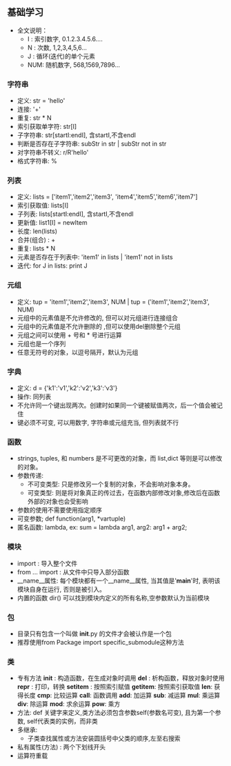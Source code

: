 ## 基础学习
- 全文说明：
    - I : 索引数字, 0.1.2.3.4.5.6....
    - N : 次数, 1,2,3,4,5,6...
    - J : 循环(迭代)的单个元素
    - NUM: 随机数字, 568,1569,7896...
### 字符串
- 定义: str = 'hello'
- 连接: '+'
- 重复: str * N
- 索引获取单字符: str[I]
- 子字符串: str[startI:endI], 含startI,不含endI
- 判断是否存在子字符串: subStr in str | subStr not in str
- 对字符串不转义: r/R'hello'
- 格式字符串: %


### 列表
- 定义: lists = ['item1','item2','item3', 'item4','item5','item6','item7']
- 索引获取值: lists[I]
- 子列表: lists[startI:endI], 含startI,不含endI
- 更新值: list1[I] = newItem
- 长度: len(lists)
- 合并(组合) : +
- 重复: lists * N
- 元素是否存在于列表中: 'item1' in lists | 'item1' not in lists
- 迭代: for J in lists: print J

### 元组
- 定义: tup = 'item1','item2','item3', NUM  | tup = ('item1','item2','item3', NUM)
- 元组中的元素值是不允许修改的, 但可以对元组进行连接组合
- 元组中的元素值是不允许删除的 ,但可以使用del删除整个元组
- 元组之间可以使用 + 号和 * 号进行运算
- 元组也是一个序列
- 任意无符号的对象，以逗号隔开，默认为元组

### 字典
- 定义: d = {'k1':'v1','k2':'v2','k3':'v3'}
- 操作: 同列表
- 不允许同一个键出现两次。创建时如果同一个键被赋值两次，后一个值会被记住
- 键必须不可变, 可以用数字, 字符串或元组充当, 但列表就不行

### 函数
- strings, tuples, 和 numbers 是不可更改的对象，而 list,dict 等则是可以修改的对象。
- 参数传递:
    - 不可变类型: 只是修改另一个复制的对象，不会影响对象本身。
    - 可变类型: 则是将对象真正的传过去，在函数内部修改对象,修改后在函数外部的对象也会受影响
- 参数的使用不需要使用指定顺序
- 可变参数; def function(arg1, *vartuple)
- 匿名函数: lambda, ex: sum = lambda arg1, arg2: arg1 + arg2;

### 模块
- import : 导入整个文件
- from ... import : 从文件中只导入部分函数
- __name__属性: 每个模块都有一个__name__属性, 当其值是'__main__'时, 表明该模块自身在运行, 否则是被引入。
- 内置的函数 dir() 可以找到模块内定义的所有名称,空参数默认为当前模块

### 包
- 目录只有包含一个叫做 __init__.py 的文件才会被认作是一个包
- 推荐使用from Package import specific_submodule这种方法

### 类
- 专有方法
    __init__ : 构造函数，在生成对象时调用
    __del__ : 析构函数，释放对象时使用
    __repr__ : 打印，转换
    __setitem__ : 按照索引赋值
    __getitem__: 按照索引获取值
    __len__: 获得长度
    __cmp__: 比较运算
    __call__: 函数调用
    __add__: 加运算
    __sub__: 减运算
    __mul__: 乘运算
    __div__: 除运算
    __mod__: 求余运算
    __pow__: 乘方
- 方法: def 关键字来定义,类方法必须包含参数self(参数名可变), 且为第一个参数, self代表类的实例，而非类
- 多继承:
    - 子类查找属性或方法安装圆括号中父类的顺序,左至右搜索
- 私有属性(方法) : 两个下划线开头
- 运算符重载
